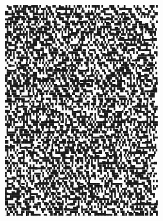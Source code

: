 
▝▆▝▛▞▟▛▇▜▜▞▃▞▆▝▚▟▆▟▟▃▚▜▚▝▝▝▜▜▝▃▄▜▙▝▄▟▃▃▝▟▄▝▃▝▛▝▇▃▙▜▛▜▙▝▜▟▃▟▐▞▙▝▅▃▟▃▛▟▄▞▚▟▟▞▄▞▜▃▃▝▉▃▅▃▜▃▝▞▅▃▛▝▅▃▅▛▇▛▇▞▙▟▇▞▟▟▝▝▞▜▅▝▛▝▝▜▛▝▜▃▛▞▆▃▅▟▚▞▞▟▆▞▜▃▝▝▝▝▛▟▟▜▛▃▞▝▛▃▛▞▝▟█▝▉▃▝▜▙▜▙▛▇▜▚▜▟▝▝▞▆▞▚▟▊▜▚▞▃▛▇▃▄▝▄▝▜▝▐▟▟▞▞▜▅▞▅▛▇▟▚▜▄▞▟▜▄▝▄▞▚▞▙▟▐▟▜▜▜▃▆▞▄▜▄▟▛▝▉▜▙▟▚▟█▞▚▟▟▟▐▜▟▜▜▜▅▞▚▝▐▝▐▟▆▛▐▛▇▜▚▟█▝▄▜▅▟▛▟▞▟▄▜▄▟▝▝█▜▜▝▟▜▙▝▐▝▚▟▉▝▄▟▉▞▄▝█▜▚▝▝▟▊▝▐▝▄▝▜▝▃▟▝▟▆▃▙▟▊▟▐▃▃▟▅▛▇▃▛▝▚▜▜▟▊▝█▟▅▞▚▝▆▝▛▃▃▞▟▃▞▃▜▞▟▞▞▃▞▃▆▞▆▟▟▞▜▟▆▃▚▜▄▃▛▝▜▞▛▜▄▃▆▝▐▞▆▞▃▝▞▝▟▟▊▃▝▃▄▝▃▜▚▝▆▞▝▟▊▃▅▝▉▃▟▃▝▝▛▟▐▝▛▃▜▝▊▝▊▟▅▝█▜▚▟▊▞▜▜▙▝▉▝▅▝▄▝▅▟█▜▜▃▞▝▚▝▝▃▅▃▟▃▜▞▚▞▝▜▛▜▚▝▇▜▜▝▃▟▚▝▐▟▊▞▟▟▅▝▉▞▞▜▞▝▟▟▅▃▙▛▐▞▃▟▛▜▙▝▛▝▄▃▚▜▄▟▞▝▇▝▝▞▞▝▄▟▛▜▃▟▄▜▚▝▉▝▚▝▇▜▄▝▐▞▝▟█▞▆▞▄▃▛▟▇▞▚▃▃▞▛▜▙▜▞▝█▟▐▟▊▟▆▟█▞▟▟▚▃▃▟▐▞▃▝▄▝▄▝▟▟▉▜▙▝▐▝▚▟▆▜▝▟▛▞▚▞▆▟▚▟▊▝▝▝▅▟▜▝▟▞▞▟▄▝▜▞▃▟▞▞▄▝▄▟█▞▙▜▛▜▚▝█▃▅▞▚▝▊▃▜▞▙▝▟▛▐▛▇▟▇▛▇▞▜▝█▝▇▟▊▃▟▟▅▞▙▞▄▜▛▃▜▟▃▝▜▝▐▜▅▜▅▞▜▞▜▟█▟▟▜▛▟▆▝▞▞▞▞▅▃▙▟▊▞▙▛▇▛▇▟▝▜▄▜▙▜▅▟▉▝▐▟▟▞▟▝▆▃▚▛▐▞▙▞▚▟▝▟▐▝▆▞▃▞▃▜▙▝▇▞▝▟▉▝▆▃▄▝▝▝▛▃▜▟▝▜▛▃▝▟▄▝▊▃▃▟█▜▙▜▙▞▃▃▙▞▟▝▛▝▝▜▙▜▙▟█▞▚▃▛▞▃▝▃▜▅▜▚▝▃▜▃▃▝▞▛▃▞▜▝▟▉▟▇▃▛▛▇▃▞▃▚▃▛▝▜▝▜▝▊▞▞▜▃▟▊▝▃▝▉▝▇▝█▛▇▃▜▜▚▜▃▝▇▝▜▝▃▃▜▝▐▃▟▃▝▟▃▟▐▞▙▜▝▝▜▜▃▞▃▜▃▜▜▝▛▃▛▟▚▟▉▝▞▜▞▝▃▟█▟▟▝▊▃▅▞▃▜▄▝▊▞▙▟▛▜▛▞▆▟▃▝▝▝▜▃▄▞▃▝▝▝▐▞▆▟▅▝▃▃▞▃▜▝▇▟▃▜▄▝▛▞▅▝▊▃▟▜▜▝▐▞▝▝▇▜▞▟▜▝▅▝▉▃▙▟▃▛▐▝▅▟▊▃▜▟▉▝▚▞▝▝▄▝▜▃▜▃▚▜▜▃▚▜▟▝▆▟▞▃▟▟▆▃▞▟▐▝▊▃▜▟▊▞▞▞▃▃▟▞▞▟▟▟▆▜▟▜▚▃▄▟▐▟▃▜▛▞▃▃▟▝▆▞▜▝█▜▟▜▄▝▅▝▇▜▃▞▞▜▞▜▞▟▉▜▃▟▊▟▜▝▄▝▝▃▛▞▟▜▞▛▐▃▃▛▐▛▇▞▆▟█▞▃▟▄▞▅▜▅▛▐▛▇▃▅▞▛▟▉▞▅▞▝▝▇▟▚▟▝▞▜▞▙▟▐▝▚▞▜▛▐▞▛▜▜▟▝▟▝▃▛▞▃▞▛▝▅▃▜▃▚▜▞▜▃▃▅▞▆▟▜▟▞▞▜▝▃▜▄▟▆▝▐▃▆▝▜▟▊▟▇▟▛▝▃▜▟▛▐▟▚▟▊▟▟▞▚▃▅▝▟▟▊▝▉▝▊▃▛▞▟▝▛▃▚▞▃▟▟▝▆▟▆▝▐▃▄▃▛▃▆▝▄▛▐▝▜▃▚▟▄▛▐▜▄▜▟▞▄▛▐▟▟▜▞▝▞▝▝▞▛▟▃▃▙▟▟▜▝▝▞▃▆▝▆▟▄▝▜▞▃▛▐▟▄▟▊▜▙▜▙▜▛▝█▃▆▝▃▜▜▞▚▝▛▟▄▟▇▟▅▝▝▞▞▞▙▝▃▟▝▝▊▝▚▃▙▞▙▃▃▜▙▃▆▝▄▃▜▞▆▟▇▃▄▛▇▜▙▜▝▞▞▝▃▞▝▃▛▛▇▞▄▃▜▟▃▝▝▜▚▞▜▜▟▝▊▞▙▃▜▝▊▜▝▟▐▝▐▃▅▟▄▟▊▞▄▝▇▝▜▃▜▟▝▃▄▞▟▝▞▃▝▝▟▟▄▃▆▞▄▞▛▟▝▟▆▞▝▃▆▝▊▝▉▝▊▜▟▟▃▜▟▟▚▟▇▃▃▟▜▝▃▞▜▝▐▜▝▝▟▝▃▃▚▝▞▟█▞▟▞▄▜▃▜▅▝▆▝▄▝▜▝▚▝█▃▜▝▜▝▉▟▄▟▛▃▞▃▚▃▅▞▜▜▝▟▐▝▉▝▄▟▛▞▚▃▟▞▙▜▞▞▙▜▞▜▝▃▞▞▃▜▛▃▝▟▝▃▜▜▙▟▞▝▜▃▞▝▊▃▚▝▛▃▟▟▟▞▟▞▙▞▆▝▅▝▅▃▝▟▃▃▃▝▐▟▜▃▃▃▝▟█▟▇▃▅▝█▝▝▟▅▜▄▞▆▞▅▃▜▞▟▞▅▜▙▞▝▞▙▜▄▟▇▜▟▜▟▜▜▝▛▞▃▜▝▃▞▝▚▞▃▝▉▟▐▞▙▃▆▟▛▃▜▜▃▃▝▝▟▞▅▞▅▝▚▝▇▞▜▟▅▝▉▞▞▝▐▃▜▜▝▞▟▞▙▞▙▟▝▞▜▃▙▟▛▜▛▝▃▟▇▝▛▃▛▝▐▞▆▞▜▜▃▟▆▞▟▝▜▛▇▃▙▃▜▝▃▜▝▝▛▃▜▟▉▝▄▝▉▃▃▜▅▝█▞▝▃▅▝▅▞▙▞▆▟▝▃▄▛▐▝▝▟▛▝▚▜▞▟▟▜▛▞▜▟▝▃▟▟▅▟▅▃▟▞▆▜▞▝▅▟▛▝▜▝▄▞▟▞▆▟▊▟▄▃▆▛▐▃▞▟▝▝▟▝▚▃▄▝▚▞▝▝▊▟▟▞▄▝▅▛▐▞▚▜▃▛▐▛▇▃▃▝▃▝▊▟▜▟▝▃▛▜▚▝▞▜▞▜▙▟▟▃▃▜▞▝▊▞▆▞▆▟▊▟▐▞▜▜▜▝▐▃▙▟▆▝▛▟▇▝▝▃▆▜▟▟▟▃▛▝█▜▃▞▟▞▝▟▐▟▟▞▞▞▚▟▝▜▛▝▇▃▆▟█▜▟▟▆▞▛▟▊▝▐▟▃▟▉▟▆▝▟▛▇▃▃▃▝▞▆▝▆▞▜▜▙▜▟▟▆▜▜▜▙▃▙▃▙▜▛▜▚▟▇▞▚▜▃▟▚▟▝▞▆▜▞▜▙▝▄▜▜▜▝▞▅▜▅▟▇▝█▃▟▜▜▜▜▝▚▛▐▟▅▞▃▞▆▝▊▟▟▝▉▝▅▜▅▃▄▟▅▝▚▝▊▃▅▟▜▃▅▝▞▜▙▝▚▞▜▟▐▞▛▃▜▃▃▞▅▟▅▃▞▜▞▞▆▃▞▃▞▞▞▝▅▃▄▜▚▜▄▞▅▃▅▜▝▃▜▃▆▝▇▟▇▞▄▟▃▃▆▞▚▟▛▝▜▛▇▃▟▟▅▟▅▞▟▜▜▛▇▃▟▜▛▞▚▃▄▞▆▜▛▟▝▃▙▞▅▝▛▝▆▜▙▜▃▜▅▟▄▝▟▜▚▟▉▞▃▟▇▛▇▃▟▞▞▞▞▟▄▝▞▃▛▟▉▜▛▞▄▝▆▟▛▝█▃▟▝▃▞▜▟▉▟▟▃▙▞▅▝▐▜▙▟▆▃▜▟▛▟▞▃▜▟▚▟▊▝▐▃▃▝▛▞▄▝▄▟▐▃▅▝▅▝▞▞▆▃▚▞▅▃▝▜▅▝▊▜▃▜▜▞▃▞▞▞▞▃▟▟▛▝▝▞▚▞▄▝▝▟▉▞▜▝▚▞▚▝▃▃▄▟▝▞▙▜▃▃▄▟▉▟▝▝▄▟▄▟▟▜▞▛▇▃▝▜▚▟▛▜▛▞▆▞▟▜▅▝▜▜▅▛▐▝█▜▅▞▚▞▟▟▆▝▛▟▛▜▄▝▇▞▅▃▃▜▞▃▄▞▝▝▅▜▛▟▞▟▜▞▙▟▐▝▉▜▚▟▃▞▃▝▊▜▃▝▊▝▛▞▟▟█▜▜▟▆▝▐
